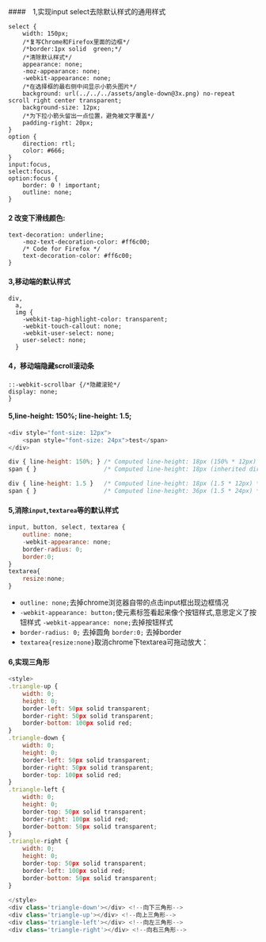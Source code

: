 ####　1,实现input select去除默认样式的通用样式

```
select {
    width: 150px;
    /*复写Chrome和Firefox里面的边框*/
    /*border:1px solid  green;*/
    /*清除默认样式*/
    appearance: none;
    -moz-appearance: none;
    -webkit-appearance: none;
    /*在选择框的最右侧中间显示小箭头图片*/
    background: url(../../../assets/angle-down@3x.png) no-repeat scroll right center transparent;
    background-size: 12px;
    /*为下拉小箭头留出一点位置，避免被文字覆盖*/
    padding-right: 20px;
}
option {
    direction: rtl;
    color: #666;
}
input:focus,
select:focus,
option:focus {
    border: 0 ! important;
    outline: none;
}
```

#### 2 改变下滑线颜色:

```
text-decoration: underline;
    -moz-text-decoration-color: #ff6c00;
    /* Code for Firefox */
    text-decoration-color: #ff6c00;
}
```

#### 3,移动端的默认样式
```
div,
  a,
  img {
    -webkit-tap-highlight-color: transparent;
    -webkit-touch-callout: none;
    -webkit-user-select: none;
    user-select: none;
  }
```
#### 4，移动端隐藏scroll滚动条

```
::-webkit-scrollbar {/*隐藏滚轮*/
display: none;
}
```

#### 5,line-height: 150%; line-height: 1.5;
```js
<div style="font-size: 12px">
    <span style="font-size: 24px">test</span>
</div>
```
```js
div { line-height: 150%; } /* Computed line-height: 18px (150% * 12px) */
span { }                   /* Computed line-height: 18px (inherited directly) *
```
```js
div { line-height: 1.5 }   /* Computed line-height: 18px (1.5 * 12px) */
span { }                   /* Computed line-height: 36px (1.5 * 24px) */
```
#### 5,消除`input`,`textarea`等的默认样式
```js
input, button, select, textarea {
    outline: none;
    -webkit-appearance: none;
    border-radius: 0;
    border:0;
}
textarea{
    resize:none;
}

```
- `outline: none;`去掉chrome浏览器自带的点击input框出现边框情况
- `-webkit-appearance: button;`使元素标签看起来像个按钮样式,意思定义了按钮样式
  `-webkit-appearance: none;`去掉按钮样式
- `border-radius: 0;` 去掉圆角
  `border:0;` 去掉border
- `textarea{resize:none}`取消chrome下textarea可拖动放大：

#### 6,实现三角形
```js
<style>
.triangle-up {
    width: 0;
    height: 0;
    border-left: 50px solid transparent;
    border-right: 50px solid transparent;
    border-bottom: 100px solid red;
}
.triangle-down {
    width: 0;
    height: 0;
    border-left: 50px solid transparent;
    border-right: 50px solid transparent;
    border-top: 100px solid red;
}
.triangle-left {
    width: 0;
    height: 0;
    border-top: 50px solid transparent;
    border-right: 100px solid red;
    border-bottom: 50px solid transparent;
}
.triangle-right {
    width: 0;
    height: 0;
    border-top: 50px solid transparent;
    border-left: 100px solid red;
    border-bottom: 50px solid transparent;
}
 
</style>
<div class='triangle-down'></div> <!--向下三角形-->
<div class='triangle-up'></div> <!--向上三角形-->
<div class='triangle-left'></div> <!--向左三角形-->
<div class='triangle-right'></div> <!--向右三角形-->

```